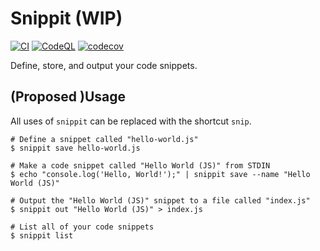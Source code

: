 # Snippit (WIP)

[![CI](https://github.com/spenserblack/snippit/actions/workflows/ci.yml/badge.svg)](https://github.com/spenserblack/snippit/actions/workflows/ci.yml)
[![CodeQL](https://github.com/spenserblack/snippit/actions/workflows/codeql.yml/badge.svg)](https://github.com/spenserblack/snippit/actions/workflows/codeql.yml)
[![codecov](https://codecov.io/gh/spenserblack/snippit/branch/main/graph/badge.svg?token=5yr1302Knn)](https://codecov.io/gh/spenserblack/snippit)

Define, store, and output your code snippets.

## (Proposed )Usage

All uses of `snippit` can be replaced with the shortcut `snip`.

```console
# Define a snippet called "hello-world.js"
$ snippit save hello-world.js

# Make a code snippet called "Hello World (JS)" from STDIN
$ echo "console.log('Hello, World!');" | snippit save --name "Hello World (JS)"

# Output the "Hello World (JS)" snippet to a file called "index.js"
$ snippit out "Hello World (JS)" > index.js

# List all of your code snippets
$ snippit list
```
